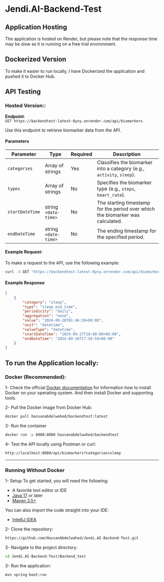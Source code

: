 # Jendi.AI-Backend-Test

## Application Hosting
The application is hosted on Render, but please note that the response time may be slow as it is running on a free trial environment.

## Dockerized Version
To make it easier to run locally, I have Dockerized the application and pushed it to Docker Hub.

## API Testing

### Hosted Version:: 

**Endpoint**:  
`GET https://backendtest-latest-0yny.onrender.com/api/biomarkers`

Use this endpoint to retrieve biomarker data from the API.

#### Parameters

| Parameter       | Type                | Required | Description                                                                   |
| --------------- | ------------------- | -------- | ----------------------------------------------------------------------------- |
| `categories`    | Array of strings     | Yes      | Classifies the biomarker into a category (e.g., `activity`, `sleep`).          |
| `types`         | Array of strings     | No       | Specifies the biomarker type (e.g., `steps`, `heart_rate`).                    |
| `startDateTime` | string `<date-time>` | No       | The starting timestamp for the period over which the biomarker was calculated. |
| `endDateTime`   | string `<date-time>` | No       | The ending timestamp for the specified period.                                 |

#### Example Request:

To make a request to the API, use the following example:

```bash
curl -X GET "https://backendtest-latest-0yny.onrender.com/api/biomarkers?categories=sleep"
```

#### Example Response

```json
[
    {
        "category": "sleep",
        "type": "sleep_mid_time",
        "periodicity": "daily",
        "aggregation": "none",
        "value": "2024-09-28T01:46:30+00:00",
        "unit": "datetime",
        "valueType": "datetime",
        "startDateTime": "2024-09-27T18:00:00+00:00",
        "endDateTime": "2024-09-28T17:59:59+00:00"
    }
]
```

## To run the Application locally:

### Docker (Recommended):

1- Check the official [Docker documentation](https://docs.docker.com/engine/) for information how to install Docker on your operating system. And then install Docker and supporting tools.

2- Pull the Docker image from Docker Hub:
```bash
docker pull hassanabdelwahed/backendtest:latest
```

3- Run the container
```bash
docker run -p 8080:8080 hassanabdelwahed/backendtest
```
4- Test the API locally using Postman or curl:
```bash
http://localhost:8080/api/biomarkers?categories=sleep
```
---
### Running Without Docker

1- Setup
To get started, you will need the following:

- A favorite text editor or IDE
- [Java 17](https://www.oracle.com/java/technologies/downloads/) or later
- [Maven 3.5+](https://maven.apache.org/download.cgi)

You can also import the code straight into your IDE:
- [IntelliJ IDEA](https://www.jetbrains.com/idea/)

2- Clone the repository:
```bash
https://github.com/HassanAbdelwahed/Jendi.AI-Backend-Test.git
```
3- Navigate to the project directory:
```bash
cd Jendi.AI-Backend-Test/Backend_test
```

3- Run the application:

```bash
mvn spring-boot:run
```
